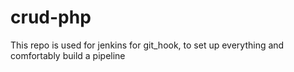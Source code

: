 # crud-php
This repo is used for jenkins for git_hook, to set up everything and comfortably build a pipeline
